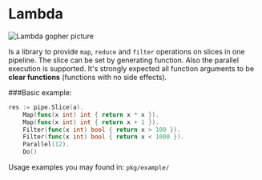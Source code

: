 # Lambda 

![Lambda gopher picture](https://raw.githubusercontent.com/koss-null/lambda/0.1.0/lambda_favicon.png) 

Is a library to provide `map`, `reduce` and `filter` operations on slices in one pipeline. 
The slice can be set by generating function. Also the parallel execution is supported. 
It's strongly expected all function arguments to be **clear functions** (functions with no side effects). 

###Basic example:

```go
res := pipe.Slice(a).
	Map(func(x int) int { return x * x }).
	Map(func(x int) int { return x + 1 }).
	Filter(func(x int) bool { return x > 100 }).
	Filter(func(x int) bool { return x < 1000 }).
	Parallel(12).
	Do()
```

Usage examples you may found in: `pkg/example/` 
